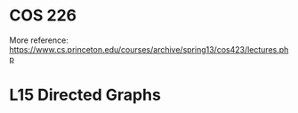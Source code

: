 # COS 226 

More reference:
https://www.cs.princeton.edu/courses/archive/spring13/cos423/lectures.php




# L15 Directed Graphs 

